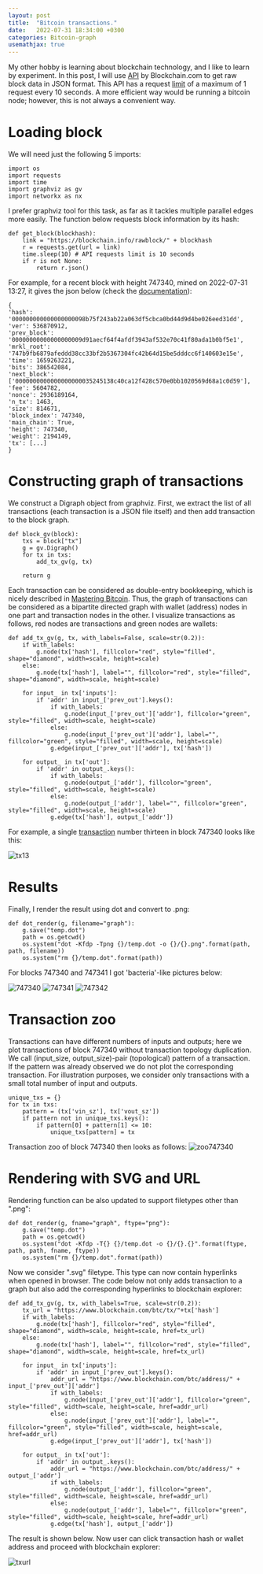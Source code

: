 ```yaml
---
layout: post
title:  "Bitcoin transactions."
date:   2022-07-31 18:34:00 +0300
categories: Bitcoin-graph
usemathjax: true
---
```


My other hobby is learning about blockchain technology, and I like to learn by experiment. 
In this post, I will use [API](https://www.blockchain.com/api) by Blockchain.com to get raw block data in JSON format.
This API has a request [limit](https://www.blockchain.com/api/q) of a maximum of 1 request every 10 seconds.
A more efficient way would be running a bitcoin node; however, this is not always a convenient way.


Loading block
=========

We will need just the following 5 imports:

```
import os
import requests
import time
import graphviz as gv
import networkx as nx
```

I prefer graphviz tool for this task, as far as it tackles multiple parallel edges more easily.
The function below requests block information by its hash:

```
def get_block(blockhash):
    link = "https://blockchain.info/rawblock/" + blockhash
    r = requests.get(url = link)
    time.sleep(10) # API requests limit is 10 seconds
    if r is not None:
        return r.json() 
```

For example, for a recent block with height 747340, mined on 2022-07-31 13:27, it gives the json below (check the [documentation](https://www.blockchain.com/api/blockchain_api)):

```
{
'hash': '000000000000000000098b75f243ab22a063df5cbca0bd44d9d4be026eed31dd', 
'ver': 536870912, 
'prev_block': '00000000000000000009d91aecf64f4afdf3943af532e70c41f80ada1b0bf5e1', 
'mrkl_root': '747b9fb6879afeddd38cc33bf2b5367304fc42b64d15be5dddcc6f140603e15e', 
'time': 1659263221, 
'bits': 386542084, 
'next_block': ['0000000000000000000035245138c40ca12f428c570e0bb1020569d68a1c0d59'], 
'fee': 5604782, 
'nonce': 2936189164, 
'n_tx': 1463, 
'size': 814671, 
'block_index': 747340, 
'main_chain': True, 
'height': 747340, 
'weight': 2194149, 
'tx': [...]
}
```


Constructing graph of transactions
=========

We construct a Digraph object from graphviz. 
First, we extract the list of all transactions (each transaction is a JSON file itself) and then add transaction to the block graph.

```
def block_gv(block):
    txs = block["tx"]
    g = gv.Digraph()
    for tx in txs:
        add_tx_gv(g, tx)
        
    return g
```

Each transaction can be considered as double-entry bookkeeping, which is nicely described in [Mastering Bitcoin](https://www.oreilly.com/library/view/mastering-bitcoin/9781491902639/). Thus, the graph of transactions can be considered as a bipartite directed graph with wallet (address) nodes in one part and transaction nodes in the other. I visualize transactions as follows, red nodes are transactions and green nodes are wallets:


```
def add_tx_gv(g, tx, with_labels=False, scale=str(0.2)):
    if with_labels:
        g.node(tx['hash'], fillcolor="red", style="filled", shape="diamond", width=scale, height=scale)
    else:
        g.node(tx['hash'], label="", fillcolor="red", style="filled", shape="diamond", width=scale, height=scale)
        
    for input_ in tx['inputs']:
        if 'addr' in input_['prev_out'].keys(): 
            if with_labels:
                g.node(input_['prev_out']['addr'], fillcolor="green", style="filled", width=scale, height=scale)
            else:
                g.node(input_['prev_out']['addr'], label="", fillcolor="green", style="filled", width=scale, height=scale)
            g.edge(input_['prev_out']['addr'], tx['hash'])
        
    for output_ in tx['out']:
        if 'addr' in output_.keys():
            if with_labels:
                g.node(output_['addr'], fillcolor="green", style="filled", width=scale, height=scale)
            else:
                g.node(output_['addr'], label="", fillcolor="green", style="filled", width=scale, height=scale)
            g.edge(tx['hash'], output_['addr'])
```

For example, a single [transaction](https://www.blockchain.com/btc/tx/5b2dde7a0b860cc617967c4c0b224339794eb093751f81ae509b8c9231f416fd) number thirteen in block 747340 looks like this:

![tx13](../assets/transactions/tx13.png)


Results
=========

Finally, I render the result using dot and convert to .png:

```
def dot_render(g, filename="graph"):
    g.save("temp.dot")
    path = os.getcwd()
    os.system("dot -Kfdp -Tpng {}/temp.dot -o {}/{}.png".format(path, path, filename))
    os.system("rm {}/temp.dot".format(path))
```

For blocks 747340 and 747341 I got 'bacteria'-like pictures below:

![747340](../assets/transactions/block747340.png)
![747341](../assets/transactions/block747341.png)
![747342](../assets/transactions/block747342.png)

Transaction zoo
=========

Transactions can have different numbers of inputs and outputs; 
here we plot transactions of block 747340 without transaction topology duplication.
We call (input_size, output_size)-pair (topological) pattern of a transaction.
If the pattern was already observed we do not plot the corresponding transaction.
For illustration purposes, we consider only transactions with a small total number of input and outputs.

```
unique_txs = {}
for tx in txs:
    pattern = (tx['vin_sz'], tx['vout_sz'])
    if pattern not in unique_txs.keys():
        if pattern[0] + pattern[1] <= 10:
            unique_txs[pattern] = tx
```

Transaction zoo of block 747340 then looks as follows:
![zoo747340](../assets/transactions/zoo747340.png)

Rendering with SVG and URL
=========

Rendering function can be also updated to support filetypes other than ".png":

```
def dot_render(g, fname="graph", ftype="png"):
    g.save("temp.dot")
    path = os.getcwd()
    os.system("dot -Kfdp -T{} {}/temp.dot -o {}/{}.{}".format(ftype, path, path, fname, ftype))
    os.system("rm {}/temp.dot".format(path))
```

Now we consider ".svg" filetype. This type can now contain hyperlinks when opened in browser.
The code below not only adds transaction to a graph but also add the corresponding hyperlinks to blockchain explorer: 

```
def add_tx_gv(g, tx, with_labels=True, scale=str(0.2)):
    tx_url = "https://www.blockchain.com/btc/tx/"+tx['hash']
    if with_labels:
        g.node(tx['hash'], fillcolor="red", style="filled", shape="diamond", width=scale, height=scale, href=tx_url)
    else:
        g.node(tx['hash'], label="", fillcolor="red", style="filled", shape="diamond", width=scale, height=scale, href=tx_url)
        
    for input_ in tx['inputs']:
        if 'addr' in input_['prev_out'].keys(): 
            addr_url = "https://www.blockchain.com/btc/address/" + input_['prev_out']['addr']
            if with_labels:
                g.node(input_['prev_out']['addr'], fillcolor="green", style="filled", width=scale, height=scale, href=addr_url)
            else:
                g.node(input_['prev_out']['addr'], label="", fillcolor="green", style="filled", width=scale, height=scale, href=addr_url)
            g.edge(input_['prev_out']['addr'], tx['hash'])
        
    for output_ in tx['out']:
        if 'addr' in output_.keys():
            addr_url = "https://www.blockchain.com/btc/address/" + output_['addr']
            if with_labels:
                g.node(output_['addr'], fillcolor="green", style="filled", width=scale, height=scale, href=addr_url)
            else:
                g.node(output_['addr'], label="", fillcolor="green", style="filled", width=scale, height=scale, href=addr_url)
            g.edge(tx['hash'], output_['addr'])
```

The result is shown below. Now user can click transaction hash or wallet address and proceed with blockchain explorer:

![txurl](../assets/transactions/tx13url.svg)
